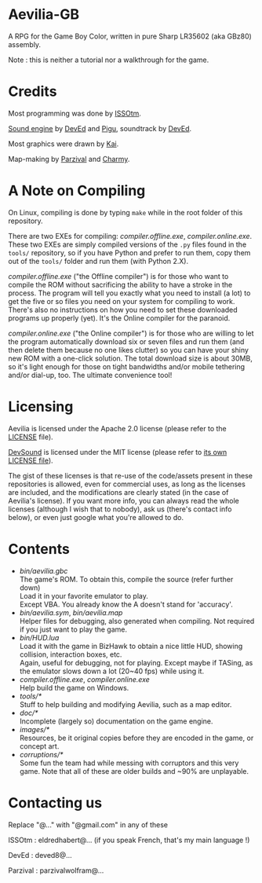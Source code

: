 # Aevilia-GB

A RPG for the Game Boy Color, written in pure Sharp LR35602 (aka GBz80) assembly.

Note : this is neither a tutorial nor a walkthrough for the game.


# Credits

Most programming was done by [ISSOtm](http://github.com/ISSOtm/).

[Sound engine](http://github.com/DevEd2/DevSound/) by [DevEd](http://github.com/DevEd2/) and [Pigu](http://github.com/Pigu-A/), soundtrack by [DevEd](http://github.com/DevEd2/).

Most graphics were drawn by [Kai](http://github.com/kaikun97).

Map-making by [Parzival](http://github.com/ParzivalWolfram/) and [Charmy](http://github.com/CharmyBee99).


# A Note on Compiling

On Linux, compiling is done by typing `make` while in the root folder of this repository.


There are two EXEs for compiling: _compiler.offline.exe_, _compiler.online.exe_. These two EXEs are simply compiled versions of the `.py` files found in the `tools/` repository, so if you have Python and prefer to run them, copy them out of the `tools/` folder and run them (with Python 2.X).

_compiler.offline.exe_ ("the Offline compiler") is for those who want to compile the ROM without sacrificing the ability to have a stroke in the process.
The program will tell you exactly what you need to install (a lot) to get the five or so files you need on your system for compiling to work. There's also no instructions on how you need to set these downloaded programs up properly (yet). It's the Online compiler for the paranoid.

_compiler.online.exe_ ("the Online compiler") is for those who are willing to let the program automatically download six or seven files and run them (and then delete them because no one likes clutter) so you can have your shiny new ROM with a one-click solution. The total download size is about 30MB, so it's light enough for those on tight bandwidths and/or mobile tethering and/or dial-up, too. The ultimate convenience tool!


# Licensing

Aevilia is licensed under the Apache 2.0 license (please refer to the [LICENSE](http://github.com/ISSOtm/Aevilia-GB/blob/master/LICENSE) file).

[DevSound](http://github.com/DevEd2/DevSound/) is licensed under the MIT license (please refer to [its own LICENSE file](http://github.com/DveEd2/DevSound/blob/master/LICENSE)).

The gist of these licenses is that re-use of the code/assets present in these repositories is allowed, even for commercial uses, as long as the licenses are included, and the modifications are clearly stated (in the case of Aevilia's license). If you want more info, you can always read the whole licenses (although I wish that to nobody), ask us (there's contact info below), or even just google what you're allowed to do.


# Contents

- _bin/aevilia.gbc_<br/>
  The game's ROM. To obtain this, compile the source (refer further down)<br>Load it in your favorite emulator to play.<br/>
  Except VBA. You already know the A doesn't stand for 'accuracy'.<br/>
- _bin/aevilia.sym_, _bin/aevilia.map_<br/>
  Helper files for debugging, also generated when compiling. Not required if you just want to play the game.
- _bin/HUD.lua_<br/>
  Load it with the game in BizHawk to obtain a nice little HUD, showing collision, interaction boxes, etc.<br/>
  Again, useful for debugging, not for playing. Except maybe if TASing, as the emulator slows down a lot (20~40 fps) while using it.
- _compiler.offline.exe_, _compiler.online.exe_<br/>
  Help build the game on Windows.
- _tools/*_<br/>
  Stuff to help building and modifying Aevilia, such as a map editor.
- _doc/*_<br/>
  Incomplete (largely so) documentation on the game engine.
- _images/*_<br/>
  Resources, be it original copies before they are encoded in the game, or concept art.
- _corruptions/*_<br/>
  Some fun the team had while messing with corruptors and this very game. Note that all of these are older builds and ~90% are unplayable.


# Contacting us

Replace "@..." with "@gmail.com" in any of these

ISSOtm   : eldredhabert@... (if you speak French, that's my main language !)

DevEd    : deved8@...

Parzival : parzivalwolfram@...
  
